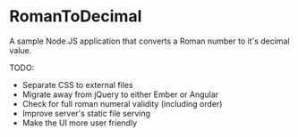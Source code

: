 RomanToDecimal
==============

A sample Node.JS application that converts a Roman number to it's decimal value.


TODO:

- Separate CSS to external files
- Migrate away from jQuery to either Ember or Angular
- Check for full roman numeral validity (including order)
- Improve server's static file serving
- Make the UI more user friendly